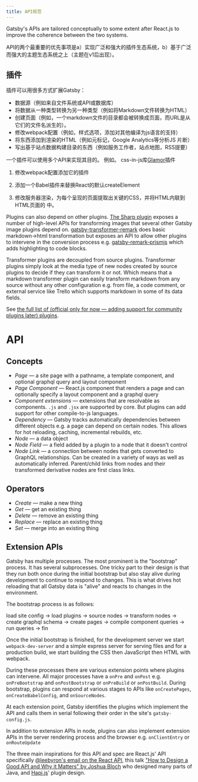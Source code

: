 ```yaml
---
title: API规范
---
```

Gatsby's APIs are tailored conceptually to some extent after React.js to improve the coherence between the two systems.

API的两个最重要的优先事项是a）实现广泛和强大的插件生态系统，b）基于广泛而强大的主题生态系统之上（主题在v1后出现）。

## 插件

插件可以用很多方式扩展Gatsby：

* 数据源（例如来自文件系统或API或数据库）
* 将数据从一种类型转换为另一种类型（例如将Markdown文件转换为HTML）
* 创建页面（例如，一个markdown文件的目录都会被转换成页面，而URL是从它们的文件名派生的）。
* 修改webpack配置（例如，样式选项，添加对其他编译为js语言的支持）
* 将东西添加到渲染的HTML（例如元标记，Google Analytics等分析JS 片断）
* 写出基于站点数据构建目录的东西（例如服务工作者，站点地图，RSS提要）

一个插件可以使用多个API来实现其目的。 例如。 css-in-js库[Glamor](/packages/gatsby-plugin-glamor/)插件

1. 修改webpack配置添加它的插件
2. 添加一个Babel插件来替换React的默认createElement
3. 修改服务器渲染，为每个呈现的页面提取出关键的CSS，并将HTML内联到HTML页面的<head>
      中。</li> </ol> 
      
      <p>
        Plugins can also depend on other plugins. <a href="/packages/gatsby-plugin-sharp/">The Sharp plugin</a> exposes a number of high-level APIs for transforming images that several other Gatsby image plugins depend on. <a href="/packages/gatsby-transformer-remark/">gatsby-transformer-remark</a> does basic markdown->html transformation but exposes an API to allow other plugins to intervene in the conversion process e.g. <a href="/packages/gatsby-remark-prismjs/">gatsby-remark-prismjs</a> which adds highlighting to code blocks.
      </p>
      
      <p>
        Transformer plugins are decoupled from source plugins. Transformer plugins simply look at the media type of new nodes created by source plugins to decide if they can transform it or not. Which means that a markdown transformer plugin can easily transform markdown from any source without any other configuration e.g. from file, a code comment, or external service like Trello which supports markdown in some of its data fields.
      </p>
      
      <p>
        See <a href="/docs/plugins/">the full list of (official only for now — adding support for community plugins later) plugins</a>.
      </p>
      
      <h1>
        API
      </h1>
      
      <h2>
        Concepts
      </h2>
      
      <ul>
        <li>
          <em>Page</em> — a site page with a pathname, a template component, and optional graphql query and layout component
        </li>
        <li>
          <em>Page Component</em> — React.js component that renders a page and can optionally specify a layout component and a graphql query
        </li>
        <li>
          <em>Component extensions</em> — extensions that are resolvable as components. <code>.js</code> and <code>.jsx</code> are supported by core. But plugins can add support for other compile-to-js languages.
        </li>
        <li>
          <em>Dependency</em> — Gatsby tracks automatically dependencies between different objects e.g. a page can depend on certain nodes. This allows for hot reloading, caching, incremental rebuilds, etc.
        </li>
        <li>
          <em>Node</em> — a data object
        </li>
        <li>
          <em>Node Field</em> — a field added by a plugin to a node that it doesn't control
        </li>
        <li>
          <em>Node Link</em> — a connection between nodes that gets converted to GraphQL relationships. Can be created in a variety of ways as well as automatically inferred. Parent/child links from nodes and their transformed derivative nodes are first class links.
        </li>
      </ul>
      
      <h2>
        Operators
      </h2>
      
      <ul>
        <li>
          <em>Create</em> — make a new thing
        </li>
        <li>
          <em>Get</em> — get an existing thing
        </li>
        <li>
          <em>Delete</em> — remove an existing thing
        </li>
        <li>
          <em>Replace</em> — replace an existing thing
        </li>
        <li>
          <em>Set</em> — merge into an existing thing
        </li>
      </ul>
      
      <h2>
        Extension APIs
      </h2>
      
      <p>
        Gatsby has multiple processes. The most prominent is the "bootstrap" process. It has several subprocesses. One tricky part to their design is that they run both once during the initial bootstrap but also stay alive during development to continue to respond to changes. This is what drives hot reloading that all Gatsby data is "alive" and reacts to changes in the environment.
      </p>
      
      <p>
        The bootstrap process is as follows:
      </p>
      
      <p>
        load site config -> load plugins -> source nodes -> transform nodes -> create graphql schema -> create pages -> compile component queries -> run queries -> fin
      </p>
      
      <p>
        Once the initial bootstrap is finished, for the development server we start <code>webpack-dev-server</code> and a simple express server for serving files and for a production build, we start building the CSS then JavaScript then HTML with webpack.
      </p>
      
      <p>
        During these processes there are various extension points where plugins can intervene. All major processes have a <code>onPre</code> and <code>onPost</code> e.g. <code>onPreBootstrap</code> and <code>onPostBootstrap</code> or <code>onPreBuild</code> or <code>onPostBuild</code>. During bootstrap, plugins can respond at various stages to APIs like <code>onCreatePages</code>, <code>onCreateBabelConfig</code>, and <code>onSourceNodes</code>.
      </p>
      
      <p>
        At each extension point, Gatsby identifies the plugins which implement the API and calls them in serial following their order in the site's <code>gatsby-config.js</code>.
      </p>
      
      <p>
        In addition to extension APIs in node, plugins can also implement extension APIs in the server rendering process and the browser e.g. <code>onClientEntry</code> or <code>onRouteUpdate</code>
      </p>
      
      <p>
        The three main inspirations for this API and spec are React.js' API specifically <a href="https://gist.github.com/vjeux/f2b015d230cc1ab18ed1df30550495ed">@leebyron's email on the React API</a>, this talk <a href="https://www.youtube.com/watch?v=heh4OeB9A-c&app=desktop">"How to Design a Good API and Why it Matters" by Joshua Bloch</a> who designed many parts of Java, and <a href="https://hapijs.com/api">Hapi.js</a>' plugin design.
      </p>